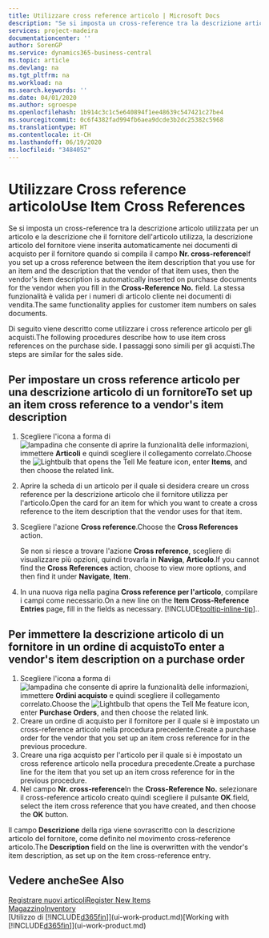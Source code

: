 ```yaml
---
title: Utilizzare cross reference articolo | Microsoft Docs
description: "Se si imposta un cross-reference tra la descrizione articolo utilizzata per un articolo e la descrizione che il fornitore dell'articolo utilizza, la descrizione articolo del fornitore viene inserita automaticamente nei documenti di acquisto per il fornitore quando si compila il campo **Nr. cross-reference**  "
services: project-madeira
documentationcenter: ''
author: SorenGP
ms.service: dynamics365-business-central
ms.topic: article
ms.devlang: na
ms.tgt_pltfrm: na
ms.workload: na
ms.search.keywords: ''
ms.date: 04/01/2020
ms.author: sgroespe
ms.openlocfilehash: 1b914c3c1c5e640894f1ee48639c547421c27be4
ms.sourcegitcommit: 0c6f4382fad994fb6aea9dcde3b2dc25382c5968
ms.translationtype: HT
ms.contentlocale: it-CH
ms.lasthandoff: 06/19/2020
ms.locfileid: "3484052"
---
```

# <a name="use-item-cross-references"></a><span data-ttu-id="bdb3a-104">Utilizzare Cross reference articolo</span><span class="sxs-lookup"><span data-stu-id="bdb3a-104">Use Item Cross References</span></span>
<span data-ttu-id="bdb3a-105">Se si imposta un cross-reference tra la descrizione articolo utilizzata per un articolo e la descrizione che il fornitore dell'articolo utilizza, la descrizione articolo del fornitore viene inserita automaticamente nei documenti di acquisto per il fornitore quando si compila il campo **Nr. cross-reference**</span><span class="sxs-lookup"><span data-stu-id="bdb3a-105">If you set up a cross reference between the item description that you use for an item and the description that the vendor of that item uses, then the vendor's item description is automatically inserted on purchase documents for the vendor when you fill in the **Cross-Reference No.**</span></span> <span data-ttu-id="bdb3a-106"> </span><span class="sxs-lookup"><span data-stu-id="bdb3a-106">field.</span></span> <span data-ttu-id="bdb3a-107">La stessa funzionalità è valida per i numeri di articolo cliente nei documenti di vendita.</span><span class="sxs-lookup"><span data-stu-id="bdb3a-107">The same functionality applies for customer item numbers on sales documents.</span></span>

<span data-ttu-id="bdb3a-108">Di seguito viene descritto come utilizzare i cross reference articolo per gli acquisti.</span><span class="sxs-lookup"><span data-stu-id="bdb3a-108">The following procedures describe how to use item cross references on the purchase side.</span></span> <span data-ttu-id="bdb3a-109">I passaggi sono simili per gli acquisti.</span><span class="sxs-lookup"><span data-stu-id="bdb3a-109">The steps are similar for the sales side.</span></span>

## <a name="to-set-up-an-item-cross-reference-to-a-vendors-item-description"></a><span data-ttu-id="bdb3a-110">Per impostare un cross reference articolo per una descrizione articolo di un fornitore</span><span class="sxs-lookup"><span data-stu-id="bdb3a-110">To set up an item cross reference to a vendor's item description</span></span>

1. <span data-ttu-id="bdb3a-111">Scegliere l'icona a forma di ![lampadina che consente di aprire la funzionalità delle informazioni](media/ui-search/search_small.png "Informazioni sull'operazione che si desidera eseguire"), immettere **Articoli** e quindi scegliere il collegamento correlato.</span><span class="sxs-lookup"><span data-stu-id="bdb3a-111">Choose the ![Lightbulb that opens the Tell Me feature](media/ui-search/search_small.png "Tell me what you want to do") icon, enter **Items**, and then choose the related link.</span></span>
2. <span data-ttu-id="bdb3a-112">Aprire la scheda di un articolo per il quale si desidera creare un cross reference per la descrizione articolo che il fornitore utilizza per l'articolo.</span><span class="sxs-lookup"><span data-stu-id="bdb3a-112">Open the card for an item for which you want to create a cross reference to the item description that the vendor uses for that item.</span></span>
3. <span data-ttu-id="bdb3a-113">Scegliere l'azione **Cross reference**.</span><span class="sxs-lookup"><span data-stu-id="bdb3a-113">Choose the **Cross References** action.</span></span>

     <span data-ttu-id="bdb3a-114">Se non si riesce a trovare l'azione **Cross reference**, scegliere di visualizzare più opzioni, quindi trovarla in **Naviga**, **Articolo**.</span><span class="sxs-lookup"><span data-stu-id="bdb3a-114">If you cannot find the **Cross References** action, choose to view more options, and then find it under **Navigate**, **Item**.</span></span>
  
4. <span data-ttu-id="bdb3a-115">In una nuova riga nella pagina **Cross reference per l'articolo**, compilare i campi come necessario.</span><span class="sxs-lookup"><span data-stu-id="bdb3a-115">On a new line on the **Item Cross-Reference Entries** page, fill in the fields as necessary.</span></span> [!INCLUDE[tooltip-inline-tip](includes/tooltip-inline-tip_md.md)]<span data-ttu-id="bdb3a-116">.</span><span class="sxs-lookup"><span data-stu-id="bdb3a-116">.</span></span>

## <a name="to-enter-a-vendors-item-description-on-a-purchase-order"></a><span data-ttu-id="bdb3a-117">Per immettere la descrizione articolo di un fornitore in un ordine di acquisto</span><span class="sxs-lookup"><span data-stu-id="bdb3a-117">To enter a vendor's item description on a purchase order</span></span>

1. <span data-ttu-id="bdb3a-118">Scegliere l'icona a forma di ![lampadina che consente di aprire la funzionalità delle informazioni](media/ui-search/search_small.png "Informazioni sull'operazione che si desidera eseguire"), immettere **Ordini acquisto** e quindi scegliere il collegamento correlato.</span><span class="sxs-lookup"><span data-stu-id="bdb3a-118">Choose the ![Lightbulb that opens the Tell Me feature](media/ui-search/search_small.png "Tell me what you want to do") icon, enter **Purchase Orders**, and then choose the related link.</span></span>
2. <span data-ttu-id="bdb3a-119">Creare un ordine di acquisto per il fornitore per il quale si è impostato un cross-reference articolo nella procedura precedente.</span><span class="sxs-lookup"><span data-stu-id="bdb3a-119">Create a purchase order for the vendor that you set up an item cross reference for in the previous procedure.</span></span>
3. <span data-ttu-id="bdb3a-120">Creare una riga acquisto per l'articolo per il quale si è impostato un cross reference articolo nella procedura precedente.</span><span class="sxs-lookup"><span data-stu-id="bdb3a-120">Create a purchase line for the item that you set up an item cross reference for in the previous procedure.</span></span>
4. <span data-ttu-id="bdb3a-121">Nel campo **Nr. cross-reference**</span><span class="sxs-lookup"><span data-stu-id="bdb3a-121">In the **Cross-Reference No.**</span></span> <span data-ttu-id="bdb3a-122">selezionare il cross-reference articolo creato quindi scegliere il pulsante **OK**.</span><span class="sxs-lookup"><span data-stu-id="bdb3a-122">field, select the item cross reference that you have created, and then choose the **OK** button.</span></span>

<span data-ttu-id="bdb3a-123">Il campo **Descrizione** della riga viene sovrascritto con la descrizione articolo del fornitore, come definito nel movimento cross-reference articolo.</span><span class="sxs-lookup"><span data-stu-id="bdb3a-123">The **Description** field on the line is overwritten with the vendor's item description, as set up on the item cross-reference entry.</span></span>

## <a name="see-also"></a><span data-ttu-id="bdb3a-124">Vedere anche</span><span class="sxs-lookup"><span data-stu-id="bdb3a-124">See Also</span></span>
[<span data-ttu-id="bdb3a-125">Registrare nuovi articoli</span><span class="sxs-lookup"><span data-stu-id="bdb3a-125">Register New Items</span></span>](inventory-how-register-new-items.md)  
[<span data-ttu-id="bdb3a-126">Magazzino</span><span class="sxs-lookup"><span data-stu-id="bdb3a-126">Inventory</span></span>](inventory-manage-inventory.md)  
<span data-ttu-id="bdb3a-127">[Utilizzo di [!INCLUDE[d365fin](includes/d365fin_md.md)]](ui-work-product.md)</span><span class="sxs-lookup"><span data-stu-id="bdb3a-127">[Working with [!INCLUDE[d365fin](includes/d365fin_md.md)]](ui-work-product.md)</span></span>
